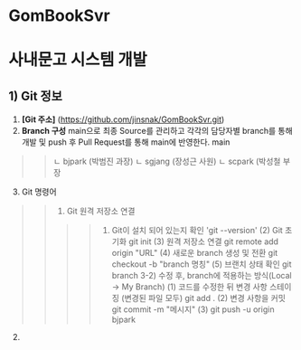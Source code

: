 # GomBookSvr
# 사내문고 시스템 개발

## 1) Git 정보
1. **[Git 주소]** (https://github.com/jinsnak/GomBookSvr.git)
2. **Branch 구성**
main으로 최종 Source를 관리하고 각각의 담당자별 branch를 통해 개발 및 push 후 Pull Request를 통해 main에 반영한다.
main
>>ㄴ  bjpark (박범진 과장)
>>ㄴ  sgjang (장성근 사원)
>>ㄴ  scpark (박성철 부장
3. Git 명령어
>>1. Git 원격 저장소 연결
>>>>1.  Git이 설치 되어 있는지 확인
>>>>'git --version'
            (2) Git 초기화
                git init
            (3) 원격 저장소 연결
                git remote add origin "URL"
            (4) 새로운 branch 생성 및 전환
                git checkout -b "branch 명칭"
            (5) 브랜치 상태 확인
                git branch
        3-2) 수정 후, branch에 적용하는 방식(Local -> My Branch)
            (1) 코드를 수정한 뒤 변경 사항 스테이징 (변경된 파일 모두)
                git add . 
            (2) 변경 사항을 커밋
                git commit -m "메시지"
            (3) git push -u origin bjpark
2. 